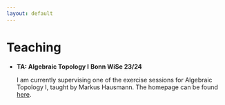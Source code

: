 ```yaml
---
layout: default
---
```


# Teaching

- **TA: Algebraic Topology I**
  **Bonn WiSe 23/24**

  I am currently supervising one of the exercise sessions for Algebraic Topology I, taught by Markus Hausmann. The homepage can be found [here](https://www.math.uni-bonn.de/people/hausmann/AlgTop1).
